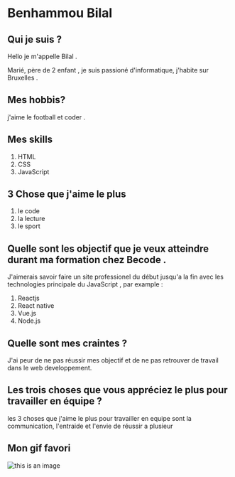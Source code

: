 # Benhammou Bilal

## Qui je suis ?

Hello je m'appelle Bilal .

Marié, père de 2 enfant ,
je suis passioné d'informatique, j'habite sur Bruxelles .
## Mes hobbis?

j'aime le football et coder .

## Mes skills
   1. HTML
   2. CSS
   3. JavaScript

## 3 Chose que j'aime le plus 
   1. le code 
   2. la lecture 
   3. le sport

## Quelle sont les objectif que je veux atteindre durant ma formation chez Becode .
J'aimerais savoir faire un site professionel du début jusqu'a la fin avec les technologies principale du JavaScript , par example : 
   1. Reactjs
   2. React native 
   3. Vue.js
   4. Node.js

## Quelle sont mes craintes ?
J'ai peur de ne pas réussir mes objectif et de ne pas retrouver de travail dans le web developpement.

## Les trois choses que vous appréciez le plus pour travailler en équipe ?

les 3 choses que j'aime le plus pour travailler en equipe sont la communication, l'entraide et l'envie de réussir a plusieur

## Mon gif favori

![this is an image](https://blog.hubspot.com/hubfs/Smiling%20Leo%20Perfect%20GIF.gif)
